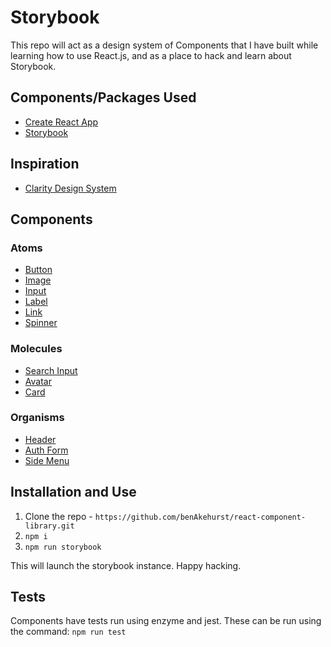 # Storybook

This repo will act as a design system of Components that I have built while learning how to use React.js, and as a place to hack and learn about Storybook.

## Components/Packages Used

- [Create React App](https://github.com/facebook/create-react-app)
- [Storybook](https://storybook.js.org/docs/guides/guide-react/)

## Inspiration

- [Clarity Design System](https://clarity.design/storybook/core/?path=/docs/welcome-clarity--core)

## Components

### Atoms

- [Button](https://github.com/benAkehurst/react-component-library/tree/master/src/Components/Atoms/Button)
- [Image](https://github.com/benAkehurst/react-component-library/tree/master/src/Components/Atoms/Image)
- [Input](https://github.com/benAkehurst/react-component-library/tree/master/src/Components/Atoms/Input)
- [Label](https://github.com/benAkehurst/react-component-library/tree/master/src/Components/Atoms/Label)
- [Link](https://github.com/benAkehurst/react-component-library/tree/master/src/Components/Atoms/Link)
- [Spinner](https://github.com/benAkehurst/react-component-library/tree/master/src/Components/Atoms/Spinner)

### Molecules

- [Search Input](https://github.com/benAkehurst/react-component-library/tree/master/src/Components/Molecules/SearchInput)
- [Avatar](https://github.com/benAkehurst/react-component-library/tree/master/src/Components/Molecules/Avatar)
- [Card](https://github.com/benAkehurst/react-component-library/tree/master/src/Components/Molecules/Card)

### Organisms

- [Header](https://github.com/benAkehurst/react-component-library/tree/master/src/Components/Organisms/Header)
- [Auth Form](https://github.com/benAkehurst/react-component-library/tree/master/src/Components/Organisms/AuthForm)
- [Side Menu](https://github.com/benAkehurst/react-component-library/tree/master/src/Components/Organisms/SideMenu)

## Installation and Use

1. Clone the repo - `https://github.com/benAkehurst/react-component-library.git`
2. `npm i`
3. `npm run storybook`

This will launch the storybook instance. Happy hacking.

## Tests

Components have tests run using enzyme and jest. These can be run using the command:
`npm run test`
